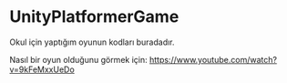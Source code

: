 # UnityPlatformerGame
Okul için yaptığım oyunun kodları buradadır.

Nasıl bir oyun olduğunu görmek için:
https://www.youtube.com/watch?v=9kFeMxxUeDo
